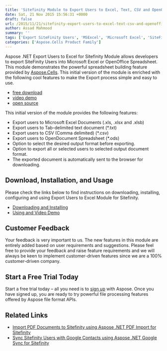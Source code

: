 ```yaml
---
title: 'Sitefinity Module to Export Users to Excel, Text, CSV and OpenOffice Spreadsheet using Aspose.Cells'
date: Sat, 21 Nov 2015 15:56:31 +0000
draft: false
url: /2015/11/21/sitefinity-export-users-to-excel-text-csv-and-openoffice-spreadsheet-using-aspose.cells/
author: Assad Mahmood
summary: ''
tags: ['Export SiteFinity Users', 'MSExcel', 'Microsoft Excel', 'SiteFinity', 'Telerik', 'TelerikSiteFinity']
categories: ['Aspose.Cells Product Family']
---
```


Aspose .NET Export Users to Excel for Sitefinity Module allows developers to export SiteFinity Users into Microsoft Excel or OpenOffice Spreadsheet. This module demonstrates the powerful spreadsheet building feature provided by [Aspose.Cells][1]. This initial version of the module is enriched with the following cool features to make the Export process simple and easy to use.

*   [free download][2]
*   [video demo][3]
*   [open source][4]

This initial version of the module provides the following features:

*   Export users to Microsoft Excel Documents (.xls, .xlsx and .xlsb)
*   Export users to Tab-delimited text document (\*.txt)
*   Export users to CSV (Comma delimited) (\*.csv)
*   Export users to OpenDocument Spreadsheet (\*.ods)
*   Option to select the desired output format before exporting.
*   Option to export all or selected users to selected output document format.
*   The exported document is automatically sent to the browser for downloading.

## Download, Installation, and Usage

Please check the links below to find instructions on downloading, installing, configuring and using Export Users to Excel Module for Sitefinity.

*   [Downloading and Installing][5]
*   [Using and Video Demo][6]

## Customer Feedback

Your feedback is very important to us. The new features in this module are entirely added based on user requirements and suggestions. Please feel free to provide your feedback and raise feature requirements and we will always be keen to implement customer-driven features since we are a 100% customer-driven company.

## Start a Free Trial Today

Start a free trial today – all you need is to [sign up][7] with Aspose. Once you have signed up, you are ready to try powerful file processing features offered by Aspose file format APIs.

## Related Links

*   [Import PDF Documents to Sitefinity using Aspose .NET PDF Import for Sitefinity][8]
*   [Sync Sitefinity Users with Google Contacts using Aspose .NET Google Sync for Sitefinity][9]




[1]: https://products.aspose.com/cells/net
[2]: https://downloads.aspose.com/total
[3]: https://youtu.be/O1524u-Pom4
[4]: https://downloads.aspose.com/total
[5]: https://docs.aspose.com/display/cellsnet/Sitefinity+Export+Users+to+Excel
[6]: https://docs.aspose.com/display/cellsnet/Sitefinity+Export+Users+to+Excel#SitefinityExportUserstoExcel-UsingandVideoDemo
[7]: http://www.aspose.com/
[8]: https://blog.aspose.com/2015/02/08/import-pdf-documents-to-sitefinity-using-aspose-.net-pdf-import-for-sitefinity/
[9]: https://blog.aspose.com/2015/01/23/sync-sitefinity-users-with-google-contacts-using-aspose-.net-google-sync-for-sitefinity/




